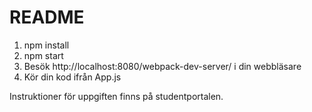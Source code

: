 # README

1. npm install
2. npm start
3. Besök http://localhost:8080/webpack-dev-server/ i din webbläsare
4. Kör din kod ifrån App.js

Instruktioner för uppgiften finns på studentportalen.